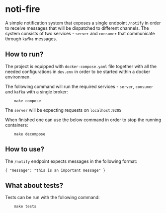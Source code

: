 # noti-fire

A simple notification system that exposes a single endpoint `/notify` in order to receive messages that will be dispatched to different channels. The system consists of two services - `server` and `consumer` that communicate through `kafka` messages.

## How to run?

The project is equipped with `docker-compose.yaml` file together with all the needed configurations in `dev.env` in order to be started within a docker environmen.

The following command will run the required services - `server`, `consumer` and `kafka` with a single broker:

```
    make compose
```

The `server` will be expecting requests on `localhost:9205`

When finished one can use the below command in order to stop the running containers: 

```
    make decompose
```

## How to use? 

The `/notify` endpoint expects messages in the following format:

```
{ "message": "this is an important message" }
```

## What about tests?

Tests can be run with the following command:

```
    make tests
```

